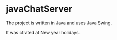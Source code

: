 # javaChatServer

The project is written in Java and uses Java Swing.

It was ctrated at New year holidays.
